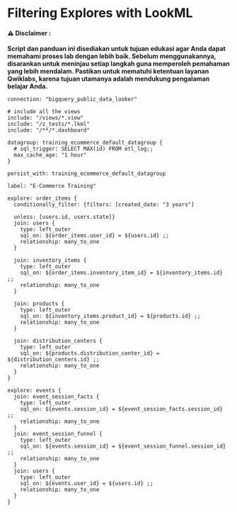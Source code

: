 #  Filtering Explores with LookML


#### ⚠️ Disclaimer :
**Script dan panduan ini disediakan untuk tujuan edukasi agar Anda dapat memahami proses lab dengan lebih baik. Sebelum menggunakannya, disarankan untuk meninjau setiap langkah guna memperoleh pemahaman yang lebih mendalam. Pastikan untuk mematuhi ketentuan layanan Qwiklabs, karena tujuan utamanya adalah mendukung pengalaman belajar Anda.**


```
connection: "bigquery_public_data_looker"

# include all the views
include: "/views/*.view"
include: "/z_tests/*.lkml"
include: "/**/*.dashboard"

datagroup: training_ecommerce_default_datagroup {
  # sql_trigger: SELECT MAX(id) FROM etl_log;;
  max_cache_age: "1 hour"
}

persist_with: training_ecommerce_default_datagroup

label: "E-Commerce Training"

explore: order_items {
  conditionally_filter: {filters: [created_date: "3 years"]

  unless: [users.id, users.state]}
  join: users {
    type: left_outer
    sql_on: ${order_items.user_id} = ${users.id} ;;
    relationship: many_to_one
  }

  join: inventory_items {
    type: left_outer
    sql_on: ${order_items.inventory_item_id} = ${inventory_items.id} ;;
    relationship: many_to_one
  }

  join: products {
    type: left_outer
    sql_on: ${inventory_items.product_id} = ${products.id} ;;
    relationship: many_to_one
  }

  join: distribution_centers {
    type: left_outer
    sql_on: ${products.distribution_center_id} = ${distribution_centers.id} ;;
    relationship: many_to_one
  }
}

explore: events {
  join: event_session_facts {
    type: left_outer
    sql_on: ${events.session_id} = ${event_session_facts.session_id} ;;
    relationship: many_to_one
  }
  join: event_session_funnel {
    type: left_outer
    sql_on: ${events.session_id} = ${event_session_funnel.session_id} ;;
    relationship: many_to_one
  }
  join: users {
    type: left_outer
    sql_on: ${events.user_id} = ${users.id} ;;
    relationship: many_to_one
  }
}
```